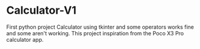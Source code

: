 # Calculator-V1
First python project Calculator using tkinter and some operators works fine and some aren't working. This project inspiration from the Poco X3 Pro calculator app.
